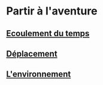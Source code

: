 
<!--Items-->

# <!--Name-->Partir à l'aventure<!--/Name-->

<!--LinkItem-->

## <!--NameLink-->[Ecoulement du temps](time_hd.md)<!--/NameLink-->

<!--/LinkItem-->

<!--LinkItem-->

## <!--NameLink-->[Déplacement](movement_hd.md)<!--/NameLink-->

<!--/LinkItem-->

<!--LinkItem-->

## <!--NameLink-->[L'environnement](environment_hd.md)<!--/NameLink-->

<!--/LinkItem-->

<!--/Items-->



